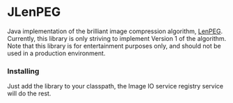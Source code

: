 # JLenPEG

Java implementation of the brilliant image compression algorithm, [LenPEG](http://www.dangermouse.net/esoteric/lenpeg.html).
Currently, this library is only striving to implement Version 1 of the algorithm.
Note that this library is for entertainment purposes only, and should not be used in a production environment.



### Installing
Just add the library to your classpath, the Image IO service registry service will do the rest.
